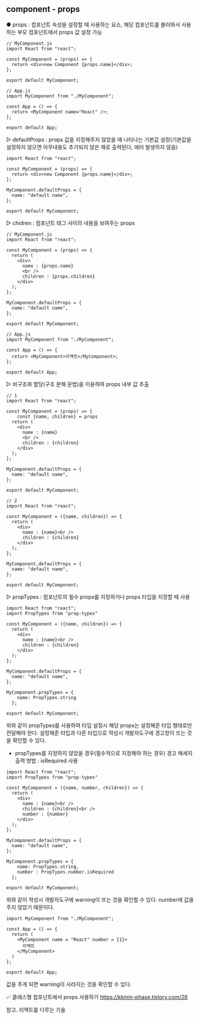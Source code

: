 ## component - props

● props : 컴포넌트 속성을 설정할 때 사용하는 요소, 해당 컴포넌트를 불러와서 사용하는 부모 컴포넌트에서 props 값 설정 가능
```
// MyComponent.js
import React from "react";

const MyComponent = (props) => {
  return <div>new Component {props.name}</div>;
};

export default MyComponent;
```
```
// App.js
import MyComponent from "./MyComponent";

const App = () => {
  return <MyComponent name="React" />;
};

export default App;
```

▷ defaultProps : props 값을 지정해주지 않았을 때 나타나는 기본값 설정(기본값을 설정하지 않으면 아무내용도 추가되지 않은 채로 출력된다, 에러 발생하지 않음)
```
import React from "react";

const MyComponent = (props) => {
  return <div>new Component {props.name}</div>;
};

MyComponent.defaultProps = {
  name: "default name",
};

export default MyComponent;
```

▷ chidren : 컴포넌트 태그 사이의 내용을 보여주는 props 
```
// MyComponent.js
import React from "react";

const MyComponent = (props) => {
  return (
    <div>
      name : {props.name}
      <br />
      children : {props.children}
    </div>
  );
};

MyComponent.defaultProps = {
  name: "default name",
};

export default MyComponent;
```
```
// App.js
import MyComponent from "./MyComponent";

const App = () => {
  return <MyComponent>리액트</MyComponent>;
};

export default App;
```

▷ 비구조화 할당(구조 분해 문법)을 이용하여 props 내부 값 추출
```
// 1
import React from "react";

const MyComponent = (props) => {
    const {name, children} = props
  return (
    <div>
      name : {name}
      <br />
      children : {children}
    </div>
  );
};

MyComponent.defaultProps = {
  name: "default name",
};

export default MyComponent;
```
```
// 2
import React from "react";

const MyComponent = ({name, children}) => {
  return (
    <div>
      name : {name}<br />
      children : {children}
    </div>
  );
};

MyComponent.defaultProps = {
  name: "default name",
};

export default MyComponent;
```

▷ propTypes : 컴포넌트의 필수 props를 지정하거나 props 타입을 지정할 때 사용
```
import React from "react";
import PropTypes from "prop-types"

const MyComponent = ({name, children}) => {
  return (
    <div>
      name : {name}<br />
      children : {children}
    </div>
  );
};

MyComponent.defaultProps = {
  name: "default name",
};

MyComponent.propTypes = {
    name: PropTypes.string
  };

export default MyComponent;
```

위와 같이 propTypes를 사용하여 타입 설정시 해당 props는 설정해준 타입 형태로만 전달해야 한다. 설정해준 타입과 다른 타입으로 작성시 개발자도구에 경고창이 뜨는 것을 확인할 수 있다. 

  - propTypes를 지정하지 않았을 경우(필수적으로 지정해야 하는 경우) 경고 메세지 출력 방법 : isRequired 사용

```
import React from "react";
import PropTypes from "prop-types"

const MyComponent = ({name, number, children}) => {
  return (
    <div>
      name : {name}<br />
      children : {children}<br />
      number : {number}
    </div>
  );
};

MyComponent.defaultProps = {
  name: "default name",
};

MyComponent.propTypes = {
    name: PropTypes.string,
    number : PropTypes.number.isRequired
  };

export default MyComponent;
```

위와 같이 작성시 개발자도구에 warning이 뜨는 것을 확인할 수 있다. number에 값을 주지 않았기 때문이다. 
```
import MyComponent from "./MyComponent";

const App = () => {
  return (
    <MyComponent name = "React" number = {1}>
      리액트
    </MyComponent>
  )
};

export default App;
```

값을 주게 되면 warning이 사라지는 것을 확인할 수 있다. 



✅  클래스형 컴포넌트에서 props 사용하기 https://kkmin-phase.tistory.com/26


참고. 리액트를 다루는 기술
